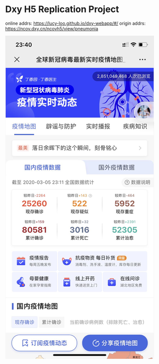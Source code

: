 # Dxy H5 Replication Project
online addrs: https://lucy-loo.github.io/dxy-webapp/#/
origin addrs: https://ncov.dxy.cn/ncovh5/view/pneumonia

![webpage screenshot](./ref-screenshot.jpeg)
